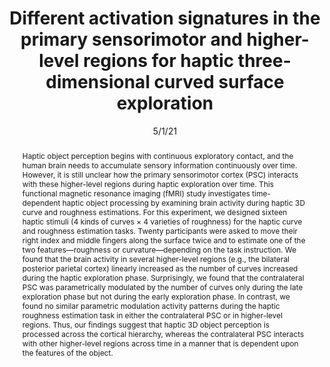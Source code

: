 ---
title: "Different activation signatures in the primary sensorimotor and higher-level regions for haptic three-dimensional curved surface exploration"

date: 5/1/21
authors_string: Jiajia Yang, Peter Molfese, Yinghua Yu, Daniel Handwerker, Gang Chen, Paul Taylor, Yoshimichi Ejima, Jinglong Wu, Peter Bandettini
authors:
   - Jiajia Yang
   - Peter Molfese
   - Yinghua Yu
   - Daniel Handwerker
   - Gang Chen
   - Paul Taylor
   - Yoshimichi Ejima
   - Jinglong Wu
   - Peter Bandettini
author_ids:
   - jiajia_yang
   - dan_handwerker
   - peter_bandettini
journal: 'NeuroImage'
volume: 231.0
issue: 
pages: 117754
book_title: ''
publisher: ''
isbn: 
abstract: 'Haptic object perception begins with continuous exploratory contact, and the human brain needs to accumulate sensory information continuously over time. However, it is still unclear how the primary sensorimotor cortex (PSC) interacts with these higher-level regions during haptic exploration over time. This functional magnetic resonance imaging (fMRI) study investigates time-dependent haptic object processing by examining brain activity during haptic 3D curve and roughness estimations. For this experiment, we designed sixteen haptic stimuli (4 kinds of curves × 4 varieties of roughness) for the haptic curve and roughness estimation tasks. Twenty participants were asked to move their right index and middle fingers along the surface twice and to estimate one of the two features—roughness or curvature—depending on the task instruction. We found that the brain activity in several higher-level regions (e.g., the bilateral posterior parietal cortex) linearly increased as the number of curves increased during the haptic exploration phase. Surprisingly, we found that the contralateral PSC was parametrically modulated by the number of curves only during the late exploration phase but not during the early exploration phase. In contrast, we found no similar parametric modulation activity patterns during the haptic roughness estimation task in either the contralateral PSC or in higher-level regions. Thus, our findings suggest that haptic 3D object perception is processed across the cortical hierarchy, whereas the contralateral PSC interacts with other higher-level regions across time in a manner that is dependent upon the features of the object.'
project_id: layer_fmri
paper_url: https://www.sciencedirect.com/science/article/pii/S1053811921000318?via%3Dihub
doi: 10.1016/j.neuroimage.2021.117754
data_loc: ''
code_loc: ''
file: '/assets/publications/'
file_name: ''
type: journal_article
pub_str: 'NeuroImage (5/1/) 231117754'
layout: publication 
---